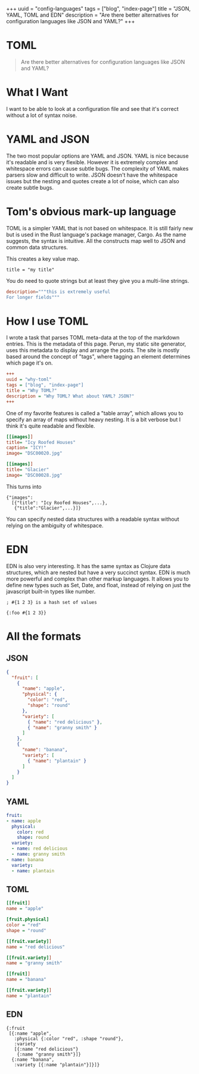 +++
uuid = "config-languages"
tags = ["blog", "index-page"]
title = "JSON, YAML, TOML and EDN"
description = "Are there better alternatives for configuration languages like JSON and YAML?"
+++

# TOML
>Are there better alternatives for configuration languages like JSON and YAML?

# What I Want
I want to be able to look at a configuration file and see that it's correct without a lot of syntax noise.

# YAML and JSON
The two most popular options are YAML and JSON. YAML is nice because it's readable and is very flexible. However it is extremely complex and whitespace errors can cause subtle bugs. The complexity of YAML makes parsers slow and difficult to write. JSON doesn't have the whitespace issues but the nesting and quotes create a lot of noise, which can also create subtle bugs.

# Tom's obvious mark-up language
TOML is a simpler YAML that is not based on whitespace. It is still fairly new but is used in the Rust language's package manager, Cargo.
As the name suggests, the syntax is intuitive. All the constructs map well to JSON and common data structures.

This creates a key value map.

`title = "my title"`

You do need to quote strings but at least they give you a multi-line strings.

``` toml
description="""this is extremely useful
For longer fields"""
```

# How I use TOML
I wrote a task that parses TOML meta-data at the top of the markdown entries. This is the metadata of this page. Perun, my static site generator, uses this metadata to display and arrange the posts. The site is mostly based around the concept of "tags", where tagging an element determines which page it's on.

``` ini
+++
uuid = "why-toml"
tags = ["blog", "index-page"]
title = "Why TOML?"
description = "Why TOML? What about YAML? JSON?"
+++
```

One of my favorite features is called a "table array", which allows you to specify an array of maps without heavy nesting. It is a bit verbose but I think it's quite readable and flexible.

``` ini
[[images]]
title= "Icy Roofed Houses"
caption= "ICY!"
image= "DSC00020.jpg"

[[images]]
title= "Glacier"
image= "DSC00028.jpg"
```

This turns into

```
{"images":
  [{"title": "Icy Roofed Houses",...},
   {"title":"Glacier",...}]}
```

You can specify nested data structures with a readable syntax without relying on the ambiguity of whitespace.

# EDN
EDN is also very interesting. It has the same syntax as Clojure data structures, which are nested but have a very succinct syntax. EDN is much more powerful and complex than other markup languages. It allows you to define new types such as Set, Date, and float, instead of relying on just the javascript built-in types like number.

```
; #{1 2 3} is a hash set of values

{:foo #{1 2 3}}
```

# All the formats

## JSON
``` json
{
  "fruit": [
    {
      "name": "apple",
      "physical": {
        "color": "red",
        "shape": "round"
      },
      "variety": [
        { "name": "red delicious" },
        { "name": "granny smith" }
      ]
    },
    {
      "name": "banana",
      "variety": [
        { "name": "plantain" }
      ]
    }
  ]
}

```
## YAML
``` yaml
fruit:
- name: apple
  physical:
    color: red
    shape: round
  variety:
  - name: red delicious
  - name: granny smith
- name: banana
  variety:
  - name: plantain
```

## TOML
``` ini
[[fruit]]
name = "apple"

[fruit.physical]
color = "red"
shape = "round"

[[fruit.variety]]
name = "red delicious"

[[fruit.variety]]
name = "granny smith"

[[fruit]]
name = "banana"

[[fruit.variety]]
name = "plantain"

```
## EDN
```
{:fruit
 [{:name "apple",
   :physical {:color "red", :shape "round"},
   :variety
   [{:name "red delicious"}
    {:name "granny smith"}]}
  {:name "banana",
   :variety [{:name "plantain"}]}]}
```

